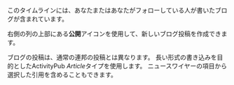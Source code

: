 このタイムラインには、あなたまたはあなたがフォローしている人が書いたブログが含まれています。

右側の列の上部にある**公開**アイコンを使用して、新しいブログ投稿を作成できます。

ブログの投稿は、通常の連邦の投稿とは異なります。 長い形式の書き込みを目的としたActivityPub *Article*タイプを使用します。 ニュースワイヤーの項目から選択した引用を含めることもできます。
